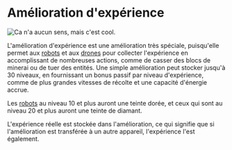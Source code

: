 # Amélioration d'expérience

![Ca n'a aucun sens, mais c'est cool.](oredict:opencomputers:experienceUpgrade)

L'amélioration d'expérience est une amélioration très spéciale, puisqu'elle permet aux [robots](../block/robot.md) et aux [drones](drone.md) pour collecter l'expérience en accomplissant de nombreuses actions, comme de casser des blocs de minerai ou de tuer des entités. Une simple amélioration peut stocker jusqu'à 30 niveaux, en fournissant un bonus passif par niveau d'expérience, comme de plus grandes vitesses de récolte et une capacité d'énergie accrue.

Les [robots](../block/robot.md) au niveau 10 et plus auront une teinte dorée, et ceux qui sont au niveau 20 et plus auront une teinte de diamant.

L'expérience réelle est stockée dans l'amélioration, ce qui signifie que si l'amélioration est transférée à un autre appareil, l'expérience l'est également.
